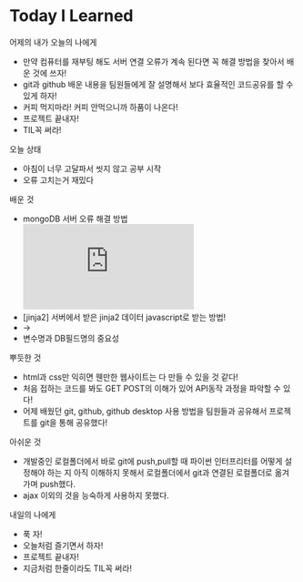 <h1>Today I Learned</h1>

어제의 내가 오늘의 나에게
  - 만약 컴퓨터를 재부팅 해도 서버 연결 오류가 계속 된다면 꼭 해결 방법을 찾아서 배운 것에 쓰자!
  - git과 github 배운 내용을 팀원들에게 잘 설명해서 보다 효율적인 코드공유를 할 수 있게 하자!
  - 커피 먹지마라! 커피 안먹으니까 하품이 나온다!
  - 프로젝트 끝내자!
  - TIL꼭 써라!
 
오늘 상태
  - 아침이 너무 고달파서 씻지 않고 공부 시작
  - 오류 고치는거 재밌다
 
배운 것 
  - mongoDB 서버 오류 해결 방법![mongoDB-서버-오류.pdf](https://github.com/9sanha/TIL/files/7180073/mongoDB-.-.pdf)
  - [jinja2] 서버에서 받은 jinja2 데이터 javascript로 받는 방법! <script>let user_name = "{{username|safe}}"</script>
  - <script> $(document).ready(function () {movie_listing('드라마')})</script>-> <script>$(function () {movie_listing('드라마')})</script>
  - 변수명과 DB필드명의 중요성
  
뿌듯한 것 
  - html과 css만 익히면 웬만한 웹사이트는 다 만들 수 있을 것 같다!
  - 처음 접하는 코드를 봐도 GET POST의 이해가 있어 API동작 과정을 파악할 수 있다!
  - 어제 배웠던 git, github, github desktop 사용 방법을 팀원들과 공유해서 프로젝트를 git을 통해 공유했다!

아쉬운 것 
  - 개발중인 로컬폴더에서 바로 git에 push,pull할 때 파이썬 인터프리터를 어떻게 설정해야 하는 지 아직 이해하지 못해서
  로컬폴더에서 git과 연결된 로컬폴더로 옮겨가며 push했다.
  - ajax 이외의 것을 능숙하게 사용하지 못했다.

내일의 나에게 
  - 푹 자!
  - 오늘처럼 즐기면서 하자!
  - 프로젝트 끝내자!
  - 지금처럼 한줄이라도 TIL꼭 써라! 
